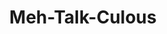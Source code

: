 ---
title: "Meh-Talk-Culous"
sub_title: "Out Soon."
layout: posts
permaline: /blog
paginate: true
---